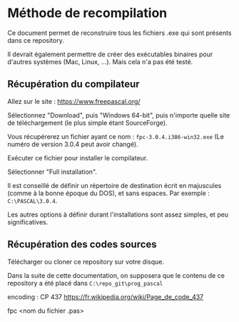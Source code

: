 # Méthode de recompilation

Ce document permet de reconstruire tous les fichiers .exe qui sont présents dans ce repository.

Il devrait également permettre de créer des exécutables binaires pour d'autres systèmes (Mac, Linux, ...). Mais cela n'a pas été testé.


## Récupération du compilateur

Allez sur le site : https://www.freepascal.org/

Sélectionnez "Download", puis "Windows 64-bit", puis n'importe quelle site de téléchargement (le plus simple étant SourceForge).

Vous récupérerez un fichier ayant ce nom : `fpc-3.0.4.i386-win32.exe` (Le numéro de version 3.0.4 peut avoir changé).

Exécuter ce fichier pour installer le compilateur.

Sélectionner "Full installation".

Il est conseillé de définir un répertoire de destination écrit en majuscules (comme à la bonne époque du DOS), et sans espaces. Par exemple : `C:\PASCAL\3.0.4`.

Les autres options à définir durant l'installations sont assez simples, et peu significatives.




## Récupération des codes sources

Télécharger ou cloner ce repository sur votre disque.

Dans la suite de cette documentation, on supposera que le contenu de ce repository a été placé dans `C:\repo_git\prog_pascal`




encoding :
CP 437
https://fr.wikipedia.org/wiki/Page_de_code_437


fpc <nom du fichier .pas>

